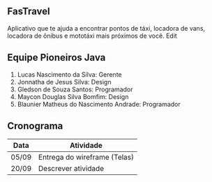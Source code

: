## FasTravel
Aplicativo que te ajuda a encontrar pontos de táxi, locadora de vans, locadora de ônibus e mototáxi mais próximos de você. Edit



## Equipe Pioneiros Java
1. Lucas Nascimento da Silva: Gerente
2. Jonnatha de Jesus Silva: Design 
3. Gledson de Souza Santos: Programador
4. Maycon Douglas Silva Bomfim: Design 
5. Blaunier Matheus do Nascimento Andrade: Programador

## Cronograma
Data | Atividade
------------ | -------------
05/09 | Entrega do wireframe (Telas)
20/09 | Descrever atividade
